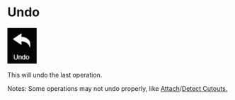 # Undo

![](../.gitbook/assets/undo-button.png)

This will undo the last operation. 

Notes: Some operations may not undo properly, like [Attach](../tools/attach.md)/[Detect Cutouts.](../tools/detect-cutouts.md)

